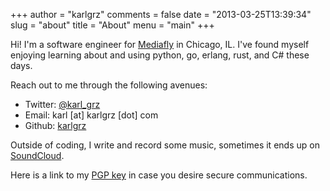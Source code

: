 +++
author = "karlgrz"
comments = false
date = "2013-03-25T13:39:34"
slug = "about"
title = "About"
menu = "main"
+++

Hi! I'm a software engineer for [Mediafly](http://www.mediafly.com) in Chicago, IL. I've found myself enjoying learning about and using python, go, erlang, rust, and C# these days.

Reach out to me through the following avenues:

- Twitter: [@karl_grz](http://twitter.com/karl_grz)
- Email: karl [at] karlgrz [dot] com
- Github: [karlgrz](http://github.com/karlgrz)

Outside of coding, I write and record some music, sometimes it ends up on [SoundCloud](http://soundcloud.com/karlgrz).

Here is a link to my [PGP key](https://pgp.mit.edu/pks/lookup?op=get&search=0x1A144227D1E7F29F) in case you desire secure communications.